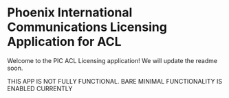 Phoenix International Communications Licensing Application for ACL
===============
Welcome to the PIC ACL Licensing application! We will update the readme soon. 

THIS APP IS NOT FULLY FUNCTIONAL. BARE MINIMAL FUNCTIONALITY IS ENABLED CURRENTLY
